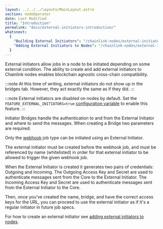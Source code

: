 ```yaml
---
layout: ../../../layouts/MainLayout.astro
section: nodeOperator
date: Last Modified
title: "Introduction"
permalink: "docs/external-initiators-introduction/"
whatsnext:
  {
    "Building External Initiators": "/chainlink-nodes/external-initiators/building-external-initiators/",
    "Adding External Initiators to Nodes": "/chainlink-nodes/external-initiators/external-initiators-in-nodes/",
  }
---
```


External initiators allow jobs in a node to be initiated depending on some external condition. The ability to create and add external initiators to Chainlink nodes enables blockchain agnostic cross-chain compatibility.

:::note
At this time of writing, external initiators do not show up in the bridges tab. However, they act exactly the same as if they did.
:::

:::note
External initiators are disabled on nodes by default. Set the `FEATURE_EXTERNAL_INITIATORS=true` [configuration variable](/chainlink-nodes/configuration-variables/#feature_external_initiators) to enable this feature.
:::

Initiator Bridges handle the authentication to and from the External Initiator and where to send the messages. When creating a Bridge two parameters are required:

Only the [webhook](/chainlink-nodes/oracle-jobs/jobs/job-types/webhook/) job type can be initiated using an External Initiator.

The external initiator must be created before the webhook job, and must be referenced by name (whitelisted) in order for that external initiator to be allowed to trigger the given webhook job.

When the External Initiator is created it generates two pairs of credentials: Outgoing and Incoming. The Outgoing Access Key and Secret are used to authenticate messages sent from the Core to the External Initiator. The Incoming Access Key and Secret are used to authenticate messages sent from the External Initiator to the Core.

Then, once you've created the name, bridge, and have the correct access keys for the URL, you can proceed to use the external initiator as if it's a regular initiator in future job specs.

For how to create an external initiator see [adding external initiators to nodes](/chainlink-nodes/external-initiators/external-initiators-in-nodes).
